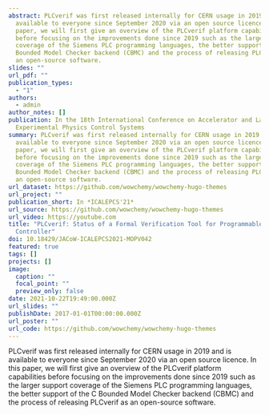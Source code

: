 ```yaml
---
abstract: PLCverif was first released internally for CERN usage in 2019 and is
  available to everyone since September 2020 via an open source licence. In this
  paper, we will first give an overview of the PLCverif platform capabilities
  before focusing on the improvements done since 2019 such as the larger support
  coverage of the Siemens PLC programming languages, the better support of the C
  Bounded Model Checker backend (CBMC) and the process of releasing PLCverif as
  an open-source software.
slides: ""
url_pdf: ""
publication_types:
  - "1"
authors:
  - admin
author_notes: []
publication: In the 18th International Conference on Accelerator and Large
  Experimental Physics Control Systems
summary: PLCverif was first released internally for CERN usage in 2019 and is
  available to everyone since September 2020 via an open source licence. In this
  paper, we will first give an overview of the PLCverif platform capabilities
  before focusing on the improvements done since 2019 such as the larger support
  coverage of the Siemens PLC programming languages, the better support of the C
  Bounded Model Checker backend (CBMC) and the process of releasing PLCverif as
  an open-source software.
url_dataset: https://github.com/wowchemy/wowchemy-hugo-themes
url_project: ""
publication_short: In *ICALEPCS'21*
url_source: https://github.com/wowchemy/wowchemy-hugo-themes
url_video: https://youtube.com
title: "PLCverif: Status of a Formal Verification Tool for Programmable Logic
  Controller"
doi: 10.18429/JACoW-ICALEPCS2021-MOPV042
featured: true
tags: []
projects: []
image:
  caption: ""
  focal_point: ""
  preview_only: false
date: 2021-10-22T19:49:00.000Z
url_slides: ""
publishDate: 2017-01-01T00:00:00.000Z
url_poster: ""
url_code: https://github.com/wowchemy/wowchemy-hugo-themes
---
```

PLCverif was first released internally for CERN usage in 2019 and is available to everyone since September 2020 via an open source licence. In this paper, we will first give an overview of the PLCverif platform capabilities before focusing on the improvements done since 2019 such as the larger support coverage of the Siemens PLC programming languages, the better support of the C Bounded Model Checker backend (CBMC) and the process of releasing PLCverif as an open-source software.
